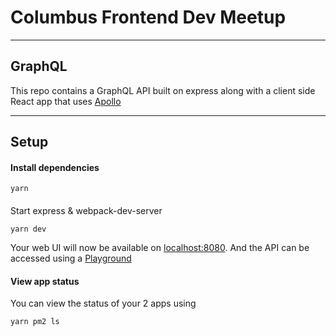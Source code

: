 # Columbus Frontend Dev Meetup

----
## GraphQL
This repo contains a GraphQL API built on express along with a client side React app that uses [Apollo](https://www.apollographql.com/docs/react/)

----
## Setup
#### Install dependencies

`yarn`

####
Start express & webpack-dev-server

`yarn dev`

Your web UI will now be available on [localhost:8080](localhost:8080). And the API can be accessed using a [Playground](http://localhost:3000/playground)

#### View app status

You can view the status of your 2 apps using

`yarn pm2 ls`
